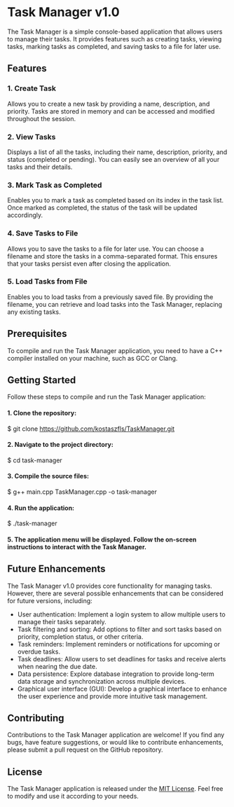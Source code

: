 # Task Manager v1.0

The Task Manager is a simple console-based application that allows users to manage their tasks. It provides features such as creating tasks, viewing tasks, marking tasks as completed, and saving tasks to a file for later use.

## Features

### 1. Create Task

Allows you to create a new task by providing a name, description, and priority. Tasks are stored in memory and can be accessed and modified throughout the session.

### 2. View Tasks

Displays a list of all the tasks, including their name, description, priority, and status (completed or pending). You can easily see an overview of all your tasks and their details.

### 3. Mark Task as Completed

Enables you to mark a task as completed based on its index in the task list. Once marked as completed, the status of the task will be updated accordingly.

### 4. Save Tasks to File

Allows you to save the tasks to a file for later use. You can choose a filename and store the tasks in a comma-separated format. This ensures that your tasks persist even after closing the application.

### 5. Load Tasks from File

Enables you to load tasks from a previously saved file. By providing the filename, you can retrieve and load tasks into the Task Manager, replacing any existing tasks.

## Prerequisites

To compile and run the Task Manager application, you need to have a C++ compiler installed on your machine, such as GCC or Clang.

## Getting Started

Follow these steps to compile and run the Task Manager application:

#### 1. Clone the repository:

$ git clone https://github.com/kostaszfls/TaskManager.git

#### 2. Navigate to the project directory:

$ cd task-manager

#### 3. Compile the source files:

$ g++ main.cpp TaskManager.cpp -o task-manager

#### 4. Run the application:

$ ./task-manager

#### 5. The application menu will be displayed. Follow the on-screen instructions to interact with the Task Manager.



## Future Enhancements

The Task Manager v1.0 provides core functionality for managing tasks. However, there are several possible enhancements that can be considered for future versions, including:

- User authentication: Implement a login system to allow multiple users to manage their tasks separately.
- Task filtering and sorting: Add options to filter and sort tasks based on priority, completion status, or other criteria.
- Task reminders: Implement reminders or notifications for upcoming or overdue tasks.
- Task deadlines: Allow users to set deadlines for tasks and receive alerts when nearing the due date.
- Data persistence: Explore database integration to provide long-term data storage and synchronization across multiple devices.
- Graphical user interface (GUI): Develop a graphical interface to enhance the user experience and provide more intuitive task management.

## Contributing

Contributions to the Task Manager application are welcome! If you find any bugs, have feature suggestions, or would like to contribute enhancements, please submit a pull request on the GitHub repository.

## License

The Task Manager application is released under the [MIT License](https://opensource.org/licenses/MIT). Feel free to modify and use it according to your needs.

